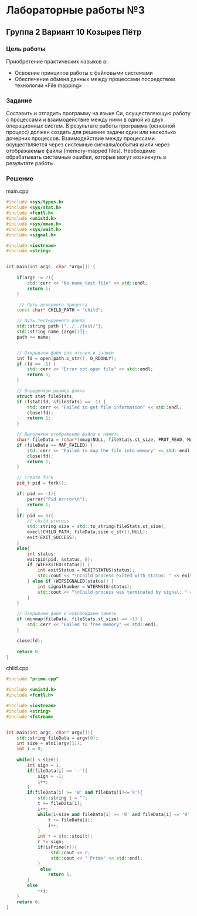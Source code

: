 # **Лабораторные работы №3**
## Группа 2 Вариант 10 Козырев Пётр

### **Цель работы**

Приобретение практических навыков в:
 - Освоение принципов работы с файловыми системами
 - Обеспечение обмена данных между процессами посредством технологии «File mapping»


### **Задание**

Составить и отладить программу на языке Си, осуществляющую работу с процессами и 
взаимодействие между ними в одной из двух операционных систем. В результате работы 
программа (основной процесс) должен создать для решение задачи один или несколько 
дочерних процессов. Взаимодействие между процессами осуществляется через системные 
сигналы/события и/или через отображаемые файлы (memory-mapped files).
Необходимо обрабатывать системные ошибки, которые могут возникнуть в результате работы.

### **Решение**

main.cpp
```cpp
#include <sys/types.h>
#include <sys/stat.h>
#include <fcntl.h>
#include <unistd.h>
#include <sys/mman.h>
#include <sys/wait.h>
#include <signal.h>

#include <iostream>
#include <string>


int main(int argc, char *argv[]) {
    
    if(argc != 2){
        std::cerr << "No name test file" << std::endl;
        return 1;
    }

     // Путь дочернего процесса
    const char* CHILD_PATH = "child";  

    // Путь тестируемого файла
    std::string path {"../../test/"};
    std::string name {argv[1]};
    path += name;


    // Открываем файл для чтения и записи
    int fd = open(path.c_str(), O_RDONLY);
    if (fd == -1) {
        std::cerr << "Error not open file" << std::endl;
        return 1;
    }

    // Определяем размер файла
    struct stat fileStats;
    if (fstat(fd, &fileStats) == -1) {
        std::cerr << "Failed to get file information" << std::endl;
        close(fd);
        return 1;
    }

    // Выполняем отображение файла в память
    char* fileData = (char*)mmap(NULL, fileStats.st_size, PROT_READ, MAP_SHARED, fd, 0);
    if (fileData == MAP_FAILED) {
        std::cerr << "Failed to map the file into memory" << std::endl;
        close(fd);
        return 1;
    }

    // Create fork
    pid_t pid = fork();

    if( pid == -1){
        perror("Pid errror\n");
        return 1;
    }
    if( pid == 0){ 
        // child process 
        std::string size = std::to_string(fileStats.st_size);
        execl(CHILD_PATH, fileData,size.c_str(),NULL);
        exit(EXIT_SUCCESS);
    }
    else{
        int status;
        waitpid(pid, &status, 0);
        if (WIFEXITED(status)) {
            int exitStatus = WEXITSTATUS(status);
            std::cout << "\nChild process exited with status: " << exitStatus << std::endl;
        } else if (WIFSIGNALED(status)) {
            int signalNumber = WTERMSIG(status);
            std::cout << "\nChild process was terminated by signal: " << signalNumber << std::endl;
        }
    }

    // Закрываем файл и освобождаем память
    if (munmap(fileData, fileStats.st_size) == -1) {
        std::cerr << "Failed to free memory" << std::endl;
    }

    close(fd);
    
    return 0;
}
```

child.cpp
```cpp
#include "prime.cpp"

#include <unistd.h>
#include <fcntl.h>

#include <iostream>
#include <string>
#include <fstream>


int main(int argc, char* argv[]){
    std::string fileData = argv[0];
    int size = atoi(argv[1]);
    int i = 0;
    
    while(i < size){
        int sign = 1;
        if(fileData[i] == '-'){
            sign = -1;
            i++;
        }
        if(fileData[i] >= '0' and fileData[i]<='9'){
            std::string t = "";
            t += fileData[i];
            i++;
            while(i<size and fileData[i] >= '0' and fileData[i] <= '9'){
                t += fileData[i];
                i++;
            }
            int r = std::stoi(t);
            r *= sign;
            if(isPrime(r)){
                 std::cout << r;
                 std::cout << " Prime" << std::endl;
            }
             else
                return 1;
        }
        else
            ++i;
    }
    return 0;
}
```
